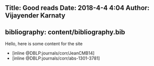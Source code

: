 Title: Good reads
Date: 2018-4-4 4:04
Author: Vijayender Karnaty
---
bibliography: content/bibliography.bib
---


Hello, here is some content for the site
- [inline @DBLP:journals/corr/JeanCMB14]
- [inline @DBLP:journals/corr/abs-1301-3781]

